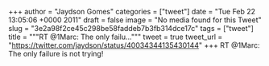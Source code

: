 
+++
author = "Jaydson Gomes"
categories = ["tweet"]
date = "Tue Feb 22 13:05:06 +0000 2011"
draft = false
image = "No media found for this Tweet"
slug = "3e2a98f2ce45c298be58faddeb7b3fb314dce17c"
tags = ["tweet"]
title = """RT @1Marc: The only failu..."""
tweet = true
tweet_url = "https://twitter.com/jaydson/status/40034344135430144"
+++
RT @1Marc: The only failure is not trying!
